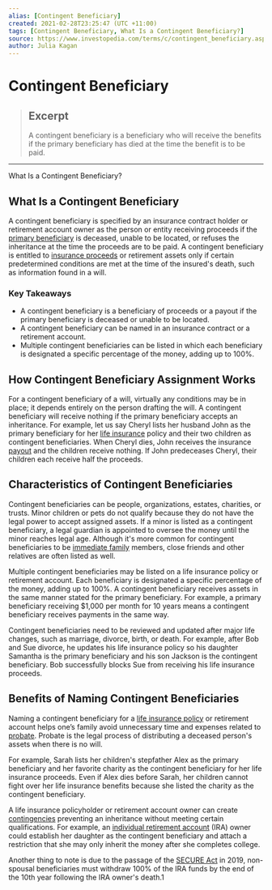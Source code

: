 ```yaml
---
alias: [Contingent Beneficiary]
created: 2021-02-28T23:25:47 (UTC +11:00)
tags: [Contingent Beneficiary, What Is a Contingent Beneficiary?]
source: https://www.investopedia.com/terms/c/contingent_beneficiary.asp
author: Julia Kagan
---
```


# Contingent Beneficiary

> ## Excerpt
> A contingent beneficiary is a beneficiary who will receive the benefits if the primary beneficiary has died at the time the benefit is to be paid.

---

What Is a Contingent Beneficiary?
## What Is a Contingent Beneficiary

A contingent beneficiary is specified by an insurance contract holder or retirement account owner as the person or entity receiving proceeds if the [primary beneficiary](https://www.investopedia.com/terms/p/primary-beneficiary.asp) is deceased, unable to be located, or refuses the inheritance at the time the proceeds are to be paid. A contingent beneficiary is entitled to [insurance proceeds](https://www.investopedia.com/terms/i/insurance-proceeds.asp) or retirement assets only if certain predetermined conditions are met at the time of the insured's death, such as information found in a will.

### Key Takeaways

-   A contingent beneficiary is a beneficiary of proceeds or a payout if the primary beneficiary is deceased or unable to be located.
-   A contingent beneficiary can be named in an insurance contract or a retirement account.
-   Multiple contingent beneficiaries can be listed in which each beneficiary is designated a specific percentage of the money, adding up to 100%.

## How Contingent Beneficiary Assignment Works

For a contingent beneficiary of a will, virtually any conditions may be in place; it depends entirely on the person drafting the will. A contingent beneficiary will receive nothing if the primary beneficiary accepts an inheritance. For example, let us say Cheryl lists her husband John as the primary beneficiary for her [life insurance](https://www.investopedia.com/terms/l/lifeinsurance.asp) policy and their two children as contingent beneficiaries. When Cheryl dies, John receives the insurance [payout](https://www.investopedia.com/terms/p/payout.asp) and the children receive nothing. If John predeceases Cheryl, their children each receive half the proceeds.

## Characteristics of Contingent Beneficiaries

Contingent beneficiaries can be people, organizations, estates, charities, or trusts. Minor children or pets do not qualify because they do not have the legal power to accept assigned assets. If a minor is listed as a contingent beneficiary, a legal guardian is appointed to oversee the money until the minor reaches legal age. Although it's more common for contingent beneficiaries to be [immediate family](https://www.investopedia.com/terms/i/immediate-family.asp) members, close friends and other relatives are often listed as well.

Multiple contingent beneficiaries may be listed on a life insurance policy or retirement account. Each beneficiary is designated a specific percentage of the money, adding up to 100%. A contingent beneficiary receives assets in the same manner stated for the primary beneficiary. For example, a primary beneficiary receiving $1,000 per month for 10 years means a contingent beneficiary receives payments in the same way.

Contingent beneficiaries need to be reviewed and updated after major life changes, such as marriage, divorce, birth, or death. For example, after Bob and Sue divorce, he updates his life insurance policy so his daughter Samantha is the primary beneficiary and his son Jackson is the contingent beneficiary. Bob successfully blocks Sue from receiving his life insurance proceeds.

## Benefits of Naming Contingent Beneficiaries

Naming a contingent beneficiary for a [life insurance policy](https://www.investopedia.com/articles/pf/06/insureneeds.asp) or retirement account helps one’s family avoid unnecessary time and expenses related to [probate](https://www.investopedia.com/terms/p/probate.asp). Probate is the legal process of distributing a deceased person's assets when there is no will.

For example, Sarah lists her children's stepfather Alex as the primary beneficiary and her favorite charity as the contingent beneficiary for her life insurance proceeds. Even if Alex dies before Sarah, her children cannot fight over her life insurance benefits because she listed the charity as the contingent beneficiary.

A life insurance policyholder or retirement account owner can create [contingencies](https://www.investopedia.com/terms/c/contingency.asp) preventing an inheritance without meeting certain qualifications. For example, an [individual retirement account](https://www.investopedia.com/terms/i/ira.asp) (IRA) owner could establish her daughter as the contingent beneficiary and attach a restriction that she may only inherit the money after she completes college.

Another thing to note is due to the passage of the [SECURE Act](https://www.investopedia.com/secure-act-4688468) in 2019, non-spousal beneficiaries must withdraw 100% of the IRA funds by the end of the 10th year following the IRA owner's death.1
